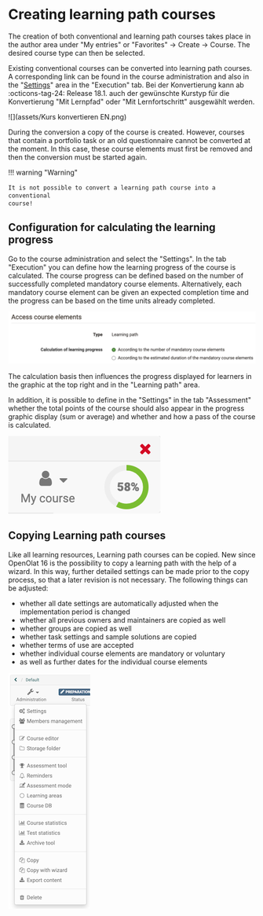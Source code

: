 # Creating learning path courses

The creation of both conventional and learning path courses takes place in the
author area under "My entries" or "Favorites" -> Create -> Course. The desired
course type can then be selected.

Existing conventional courses can be converted into learning path courses. A corresponding link can be found in the course administration and also in the "[Settings](../learningresources/Course_Settings.md)"  area in the "Execution" tab. 
Bei der Konvertierung kann ab :octicons-tag-24: Release 18.1.  auch der gewünschte Kurstyp für die Konvertierung "Mit Lernpfad" oder "Mit Lernfortschritt" ausgewählt werden. 

![](assets/Kurs konvertieren EN.png)

During the conversion a copy of the course is created. However, courses that
contain a portfolio task or an old questionnaire cannot be converted at the
moment. In this case, these course elements must first be removed and then the
conversion must be started again.

!!! warning "Warning"

    It is not possible to convert a learning path course into a conventional
    course!

## Configuration for calculating the learning progress

Go to the course administration and select the "Settings". In the tab "Execution" you can define how the learning progress of the course is calculated. The course progress can be defined based on the number of successfully completed mandatory course elements. Alternatively, each mandatory course element can be given an expected completion time and the progress can be based on the time units already completed.

![](assets/Access_Course_Elements.en.png) 

The calculation basis then influences the progress displayed for learners in
the graphic at the top right and in the "Learning path" area.

In addition, it is possible to define in the "Settings" in the tab "Assessment" whether the total points of the course should also appear in the progress graphic display (sum or average) and whether and how a pass of the course is calculated.

 ![](assets/Prozentanzeige.en.png)


## Copying Learning path courses

Like all learning resources, Learning path courses can be copied. New since OpenOlat 16 is the possibility to copy a learning path with the help of a wizard. In this way, further detailed settings can be made prior to the copy process, so that a later revision is not necessary.
The following things can be adjusted:

  * whether all date settings are automatically adjusted when the implementation period is changed
  * whether all previous owners and maintainers are copied as well
  * whether groups are copied as well
  * whether task settings and sample solutions are copied
  * whether terms of use are accepted
  * whether individual course elements are mandatory or voluntary
  * as well as further dates for the individual course elements

![](assets/Copy_Learning_Path.en.wm.png)


  

